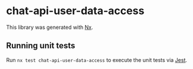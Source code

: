 # chat-api-user-data-access

This library was generated with [Nx](https://nx.dev).

## Running unit tests

Run `nx test chat-api-user-data-access` to execute the unit tests via [Jest](https://jestjs.io).
